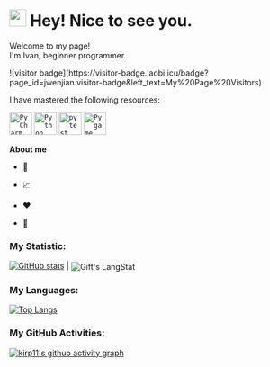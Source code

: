 <h1><img src="https://emojis.slackmojis.com/emojis/images/1531849430/4246/blob-sunglasses.gif?1531849430" width="30"/> Hey! Nice to see you.</h1>    


<p>Welcome to my page! </br> I'm Ivan, beginner programmer.    
<p>
	<div >
![visitor badge](https://visitor-badge.laobi.icu/badge?page_id=jwenjian.visitor-badge&left_text=My%20Page%20Visitors)
<div >

<p>

<p>I have mastered the following resources:
<p>

<div >
	<code><img width="40" src="https://raw.githubusercontent.com/marwin1991/profile-technology-icons/refs/heads/main/icons/pycharm.png" alt="PyCharm" title="PyCharm"/></code>
	<code><img width="40" src="https://raw.githubusercontent.com/marwin1991/profile-technology-icons/refs/heads/main/icons/python.png" alt="Python" title="Python"/></code>
	<code><img width="40" src="https://raw.githubusercontent.com/marwin1991/profile-technology-icons/refs/heads/main/icons/pytest.png" alt="pytest" title="pytest"/></code>
	<code><img width="40" src="https://raw.githubusercontent.com/marwin1991/profile-technology-icons/refs/heads/main/icons/pygame.png" alt="Pygame" title="Pygame"/></code>
</div>
<p>
<p>

**About me**

- 💼 

- 📈 

- ❤️ 

- 💬 

<p>

### My Statistic:
<p>

[![GitHub stats](https://github-readme-stats.vercel.app/api?username=kirp11)](https://github.com/username/github-readme-stats)    |  <img align="center" src="https://github-readme-streak-stats.herokuapp.com/?user=kirp11" alt="Gift's LangStat" />

<p>

### My Languages:
<p>

[![Top Langs](https://github-readme-stats.vercel.app/api/top-langs/?username=kirp11)](https://github.com/kirp11/github-readme-stats)

<p>

### My GitHub Activities:
<p>

[![kirp11's github activity graph](https://activity-graph.herokuapp.com/graph?username=kirp11)](https://github.com/kirp11/github-readme-activity-graph)




<!-- THE END -->


